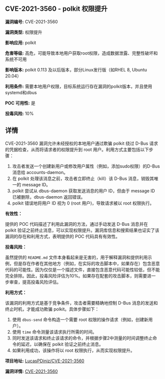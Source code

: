 ## CVE-2021-3560 - polkit 权限提升

**漏洞编号:** CVE-2021-3560

**漏洞类型:** 权限提升

**影响应用:** polkit

**危害等级:** 高危，可能导致本地用户获取root权限，造成数据泄露、完整性破坏和系统不可用

**影响版本:** polkit 0.113 及以后版本，部分Linux发行版（如RHEL 8, Ubuntu 20.04）

**利用条件:** 需要本地用户权限，目标系统运行存在漏洞的polkit版本，并且使用systemd和dbus

**POC 可用性:** 是

**投毒风险:** 10%

## 详情

CVE-2021-3560 漏洞允许未经授权的本地用户通过欺骗 polkit 绕过 D-Bus 请求的凭据检查，从而将请求者的权限提升到 root 用户。利用方式主要包括以下步骤：

1.  攻击者发送一个创建新用户或修改用户属性（例如，添加sudo权限）的D-Bus消息给 accounts-daemon。
2.  在 polkit 处理该消息之前，攻击者立即终止（kill）该 D-Bus 消息，销毁其唯一的 message ID。
3.  polkit 尝试从 dbus-daemon 获取发送消息的用户 ID，但由于 message ID 已被删除，dbus-daemon 返回错误。
4.  polkit 错误地将用户 ID 视为 0 (root 用户)，导致请求被以 root 权限执行。

**有效性：**

提供的 POC 代码描述了利用此漏洞的方法，通过手动发送 D-Bus 消息并在 polkit 验证之前终止消息，可以实现权限提升。漏洞库信息和搜索结果也证实了该漏洞的存在和利用方式，表明提供的 POC 代码具有有效性。

**投毒风险：**

虽然提供的 `README.md` 文件本身看起来是无害的，用于解释漏洞和提供利用示例，但是存在作者在其他地方（例如，在实际的攻击脚本中，如果存在）包含恶意代码的可能性。因为仅仅是一个描述文件，直接包含恶意代码可能性较低，但不能完全排除。因此，投毒风险评估为10%。如果存在配套的攻击脚本，则需要进一步审查，提高投毒风险评估。

**利用方式：**

该漏洞的利用方式是基于竞争条件，攻击者需要精确地控制 D-Bus 消息的发送和终止时机，才能成功欺骗 polkit。具体步骤如下：

1.  使用 `dbus-send` 命令构造一个需要 root 权限的操作请求（例如，创建新用户）。
2.  使用 `time` 命令测量该请求执行所需的时间。
3.  同时发送该请求和终止该请求的命令，并根据步骤2中测量的时间调整终止命令的延迟，以确保在 polkit 验证之前终止消息。
4.  如果利用成功，该操作将以 root 权限执行，从而实现权限提升。

**项目地址:** [LucasPDiniz/CVE-2021-3560](https://github.com/LucasPDiniz/CVE-2021-3560)

**漏洞详情:** [CVE-2021-3560](https://nvd.nist.gov/vuln/detail/CVE-2021-3560)